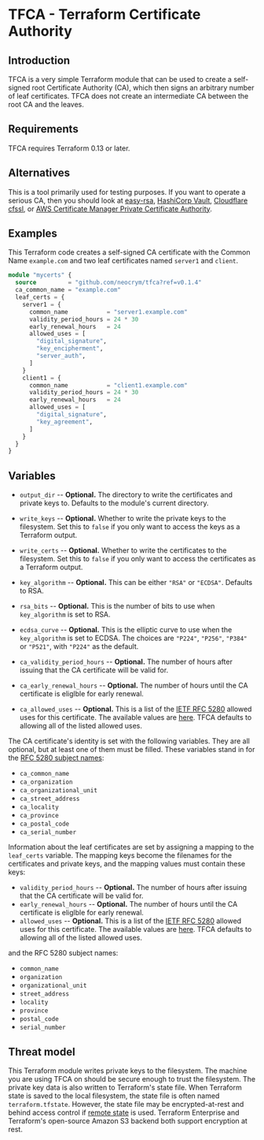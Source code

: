 # TFCA - Terraform Certificate Authority

## Introduction

TFCA is a very simple Terraform module that can be used to create a self-signed root Certificate Authority (CA), which then signs an arbitrary number of leaf certificates. TFCA does not create an intermediate CA between the root CA and the leaves.

## Requirements

TFCA requires Terraform 0.13 or later.
## Alternatives

This is a tool primarily used for testing purposes. If you want to operate a serious CA, then you should look at [easy-rsa](https://github.com/OpenVPN/easy-rsa), [HashiCorp Vault](https://www.vaultproject.io/), [Cloudflare cfssl](https://github.com/cloudflare/cfssl), or [AWS Certificate Manager Private Certificate Authority](https://aws.amazon.com/certificate-manager/private-certificate-authority/).

## Examples

This Terraform code creates a self-signed CA certificate with the Common Name `example.com` and two leaf certificates named `server1` and `client`.

```terraform
module "mycerts" {
  source         = "github.com/neocrym/tfca?ref=v0.1.4"
  ca_common_name = "example.com"
  leaf_certs = {
    server1 = {
      common_name           = "server1.example.com"
      validity_period_hours = 24 * 30
      early_renewal_hours   = 24
      allowed_uses = [
        "digital_signature",
        "key_encipherment",
        "server_auth",
      ]
    }
    client1 = {
      common_name           = "client1.example.com"
      validity_period_hours = 24 * 30
      early_renewal_hours   = 24
      allowed_uses = [
        "digital_signature",
        "key_agreement",
      ]
    }
  }
}
```

## Variables

 - `output_dir` -- **Optional.** The directory to write the certificates and private keys to. Defaults to the module's current directory.
 - `write_keys` -- **Optional.** Whether to write the private keys to the filesystem. Set this to `false` if you only want to access the keys as a Terraform output.
 - `write_certs` -- **Optional.** Whether to write the certificates to the filesystem. Set this to `false` if you only want to access the certificates as a Terraform output.
 - `key_algorithm` -- **Optional.** This can be either `"RSA"` or `"ECDSA"`. Defaults to RSA.
 - `rsa_bits` -- **Optional.** This is the number of bits to use when `key_algorithm` is set to RSA.
 - `ecdsa_curve` -- **Optional.** This is the elliptic curve to use when the `key_algorithm` is set to ECDSA. The choices are `"P224"`, `"P256"`, `"P384"` or `"P521"`, with `"P224"` as the default.

 - `ca_validity_period_hours` -- **Optional.** The number of hours after issuing that the CA certificate will be valid for.
 - `ca_early_renewal_hours` -- **Optional.** The number of hours until the CA certificate is eliglble for early renewal.
 - `ca_allowed_uses` -- **Optional.** This is a list of the [IETF RFC 5280](https://tools.ietf.org/html/rfc5280) allowed uses for this certificate. The available values are [here](https://registry.terraform.io/providers/hashicorp/tls/3.0.0/docs/resources/self_signed_cert). TFCA defaults to allowing all of the listed allowed uses.

The CA certificate's identity is set with the following variables. They are all optional, but at least one of them must be filled. These variables stand in for the [RFC 5280 subject names](https://tools.ietf.org/html/rfc5280#section-4.1.2.6):
 - `ca_common_name`
 - `ca_organization`
 - `ca_organizational_unit`
 - `ca_street_address`
 - `ca_locality`
 - `ca_province`
 - `ca_postal_code`
 - `ca_serial_number`

Information about the leaf certificates are set by assigning a mapping to the `leaf_certs` variable. The mapping keys become the filenames for the certificates and private keys, and the mapping values must contain these keys:
 - `validity_period_hours` -- **Optional.** The number of hours after issuing that the CA certificate will be valid for.
 - `early_renewal_hours` -- **Optional.** The number of hours until the CA certificate is eliglble for early renewal.
 - `allowed_uses` -- **Optional.** This is a list of the [IETF RFC 5280](https://tools.ietf.org/html/rfc5280) allowed uses for this certificate. The available values are [here](https://registry.terraform.io/providers/hashicorp/tls/3.0.0/docs/resources/self_signed_cert). TFCA defaults to allowing all of the listed allowed uses.

and the RFC 5280 subject names:
 - `common_name`
 - `organization`
 - `organizational_unit`
 - `street_address`
 - `locality`
 - `province`
 - `postal_code`
 - `serial_number`

## Threat model

This Terraform module writes private keys to the filesystem. The machine you are using TFCA on should be secure enough to trust the filesystem. The private key data is also written to Terraform's state file. When Terraform state is saved to the local filesystem, the state file is often named `terraform.tfstate`. However, the state file may be encrypted-at-rest and behind access control if [remote state](https://www.terraform.io/docs/state/sensitive-data.html) is used. Terraform Enterprise and Terraform's open-source Amazon S3 backend both support encryption at rest.

